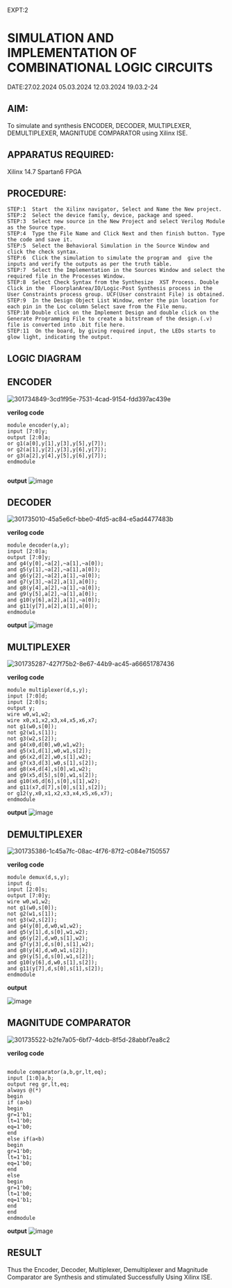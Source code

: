 EXPT:2
# SIMULATION AND IMPLEMENTATION OF  COMBINATIONAL LOGIC CIRCUITS
DATE:27.02.2024
     05.03.2024
     12.03.2024
     19.03.2-24
## AIM: 
 To simulate and synthesis ENCODER, DECODER, MULTIPLEXER, DEMULTIPLEXER, MAGNITUDE COMPARATOR using Xilinx ISE.

## APPARATUS REQUIRED:
Xilinx 14.7
Spartan6 FPGA

## PROCEDURE:
```
STEP:1  Start  the Xilinx navigator, Select and Name the New project.
STEP:2  Select the device family, device, package and speed.       
STEP:3  Select new source in the New Project and select Verilog Module as the Source type.                       
STEP:4  Type the File Name and Click Next and then finish button. Type the code and save it.
STEP:5  Select the Behavioral Simulation in the Source Window and click the check syntax.                       
STEP:6  Click the simulation to simulate the program and  give the inputs and verify the outputs as per the truth table.               
STEP:7  Select the Implementation in the Sources Window and select the required file in the Processes Window.
STEP:8  Select Check Syntax from the Synthesize  XST Process. Double Click in the  FloorplanArea/IO/Logic-Post Synthesis process in the User Constraints process group. UCF(User constraint File) is obtained. 
STEP:9  In the Design Object List Window, enter the pin location for each pin in the Loc column Select save from the File menu.
STEP:10 Double click on the Implement Design and double click on the Generate Programming File to create a bitstream of the design.(.v) file is converted into .bit file here.
STEP:11  On the board, by giving required input, the LEDs starts to glow light, indicating the output.
```
## LOGIC DIAGRAM

## ENCODER
![301734849-3cd1f95e-7531-4cad-9154-fdd397ac439e](https://github.com/Jayanth-T/VLSI-LAB-EXP-2/assets/106177371/e0686f04-ab98-4b23-b0f7-7bfd04004b32)

**verilog code**
~~~
module encoder(y,a);
input [7:0]y;
output [2:0]a;
or g1(a[0],y[1],y[3],y[5],y[7]);
or g2(a[1],y[2],y[3],y[6],y[7]);
or g3(a[2],y[4],y[5],y[6],y[7]);
endmodule


~~~
**output**
![image](https://github.com/YUVARJ-J/VLSI-LAB-EXP-2/assets/161425982/bb5f006f-7d03-4b69-b53e-2c7137f37078)


## DECODER
![301735010-45a5e6cf-bbe0-4fd5-ac84-e5ad4477483b](https://github.com/Jayanth-T/VLSI-LAB-EXP-2/assets/106177371/4a43503a-8dd4-4968-a06c-359e67030439)

**verilog code**
~~~
module decoder(a,y);
input [2:0]a;
output [7:0]y;
and g4(y[0],~a[2],~a[1],~a[0]);
and g5(y[1],~a[2],~a[1],a[0]);
and g6(y[2],~a[2],a[1],~a[0]);
and g7(y[3],~a[2],a[1],a[0]);
and g8(y[4],a[2],~a[1],~a[0]);
and g9(y[5],a[2],~a[1],a[0]);
and g10(y[6],a[2],a[1],~a[0]);
and g11(y[7],a[2],a[1],a[0]);
endmodule

~~~
**output**
![image](https://github.com/YUVARJ-J/VLSI-LAB-EXP-2/assets/161425982/3876ae67-0348-4adb-9a02-7f7fe3a8685d)


## MULTIPLEXER
![301735287-427f75b2-8e67-44b9-ac45-a66651787436](https://github.com/Jayanth-T/VLSI-LAB-EXP-2/assets/106177371/f2b7c963-4b8a-4ae6-918e-81248613eec5)

**verilog code**
~~~
module multiplexer(d,s,y);
input [7:0]d;
input [2:0]s;
output y;
wire w0,w1,w2;
wire x0,x1,x2,x3,x4,x5,x6,x7;
not g1(w0,s[0]);
not g2(w1,s[1]);
not g3(w2,s[2]);
and g4(x0,d[0],w0,w1,w2);
and g5(x1,d[1],w0,w1,s[2]);
and g6(x2,d[2],w0,s[1],w2);
and g7(x3,d[3],w0,s[1],s[2]);
and g8(x4,d[4],s[0],w1,w2);
and g9(x5,d[5],s[0],w1,s[2]);
and g10(x6,d[6],s[0],s[1],w2);
and g11(x7,d[7],s[0],s[1],s[2]);
or g12(y,x0,x1,x2,x3,x4,x5,x6,x7);
endmodule

~~~
**output**
![image](https://github.com/YUVARJ-J/VLSI-LAB-EXP-2/assets/161425982/b3dcf51a-8c58-4974-9121-d3d767478039)

## DEMULTIPLEXER
![301735386-1c45a7fc-08ac-4f76-87f2-c084e7150557](https://github.com/Jayanth-T/VLSI-LAB-EXP-2/assets/106177371/6dcb6ced-2602-4d6d-951e-3a8c22a279f7)

**verilog code**
~~~
module demux(d,s,y);
input d;
input [2:0]s;
output [7:0]y;
wire w0,w1,w2;
not g1(w0,s[0]);
not g2(w1,s[1]);
not g3(w2,s[2]);
and g4(y[0],d,w0,w1,w2);
and g5(y[1],d,s[0],w1,w2);
and g6(y[2],d,w0,s[1],w2);
and g7(y[3],d,s[0],s[1],w2);
and g8(y[4],d,w0,w1,s[2]);
and g9(y[5],d,s[0],w1,s[2]);
and g10(y[6],d,w0,s[1],s[2]);
and g11(y[7],d,s[0],s[1],s[2]);
endmodule

~~~
**output**

![image](https://github.com/YUVARJ-J/VLSI-LAB-EXP-2/assets/161425982/c93adfdf-94b4-4431-abbb-e43a407a8366)

## MAGNITUDE COMPARATOR
![301735522-b2fe7a05-6bf7-4dcb-8f5d-28abbf7ea8c2](https://github.com/Jayanth-T/VLSI-LAB-EXP-2/assets/106177371/ca9b5ed3-9b51-480a-889e-9474be9e35a1)

**verilog code**
~~~

module comparator(a,b,gr,lt,eq);
input [1:0]a,b;
output reg gr,lt,eq;
always @(*)
begin
if (a>b)
begin
gr=1'b1;
lt=1'b0;
eq=1'b0;
end
else if(a<b)
begin
gr=1'b0;
lt=1'b1;
eq=1'b0;
end
else
begin
gr=1'b0;
lt=1'b0;
eq=1'b1;
end
end
endmodule

~~~
**output**
![image](https://github.com/YUVARJ-J/VLSI-LAB-EXP-2/assets/161425982/f736b3d3-95b9-486b-87ce-69bb1322d1ce)


## RESULT
Thus the Encoder, Decoder, Multiplexer, Demultiplexer and Magnitude Comparator are Synthesis and stimulated Successfully Using Xilinx ISE.

